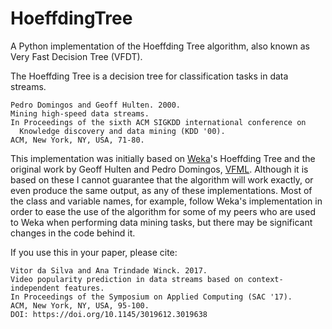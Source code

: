 # HoeffdingTree
A Python implementation of the Hoeffding Tree algorithm, also known as Very Fast Decision Tree (VFDT).

The Hoeffding Tree is a decision tree for classification tasks in data streams.

```
Pedro Domingos and Geoff Hulten. 2000. 
Mining high-speed data streams.
In Proceedings of the sixth ACM SIGKDD international conference on
  Knowledge discovery and data mining (KDD '00). 
ACM, New York, NY, USA, 71-80.
```

This implementation was initially based on [Weka](http://www.cs.waikato.ac.nz/ml/weka/)'s Hoeffding Tree and the original work by Geoff Hulten and Pedro Domingos, [VFML](http://www.cs.washington.edu/dm/vfml/). Although it is based on these I cannot guarantee that the algorithm will work exactly, or even produce the same output, as any of these implementations. Most of the class and variable names, for example, follow Weka's implementation in order to ease the use of the algorithm for some of my peers who are used to Weka when performing data mining tasks, but there may be significant changes in the code behind it.

If you use this in your paper, please cite:

```
Vitor da Silva and Ana Trindade Winck. 2017.
Video popularity prediction in data streams based on context-independent features. 
In Proceedings of the Symposium on Applied Computing (SAC '17). 
ACM, New York, NY, USA, 95-100. 
DOI: https://doi.org/10.1145/3019612.3019638
```
